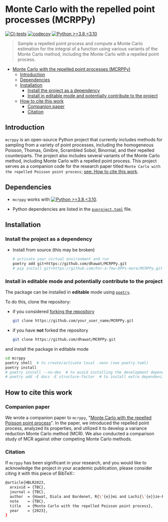 # Monte Carlo with the repelled point processes (MCRPPy)

[![CI-tests](https://github.com/dhawat/MCRPPy/actions/workflows/ci.yml/badge.svg)](https://github.com/dhawat/MCRPPy/actions/workflows/ci.yml)
[![codecov](https://codecov.io/gh/dhawat/MCRPPy/branch/main/graph/badge.svg?token=FUDADJLO2W)](https://codecov.io/gh/dhawat/MCRPPy)
[![Python >=3.8,<3.10](https://img.shields.io/badge/python->=3.7.1,<3.10-blue.svg)](https://www.python.org/downloads/release/python-371/)

> Sample a repelled point process and compute a Monte Carlo estimation for the integral of a function using various variants of the Monte Carlo method, including the Monte Carlo with a repelled point process.

- [Monte Carlo with the repelled point processes (MCRPPy)](#monte-carlo-with-the-repelled-point-processes-mcrppy)
  - [Introduction](#introduction)
  - [Dependencies](#dependencies)
  - [Installation](#installation)
    - [Install the project as a dependency](#install-the-project-as-a-dependency)
    - [Install in editable mode and potentially contribute to the project](#install-in-editable-mode-and-potentially-contribute-to-the-project)
  - [How to cite this work](#how-to-cite-this-work)
    - [Companion paper](#companion-paper)
    - [Citation](#citation)

## Introduction

`mcrppy` is an open-source Python project that currently includes methods for sampling from a variety of point processes, including the homogeneous Poisson, Thomas, Ginibre, Scrambled Sobol, Binomial, and their repelled counterparts. The project also includes several variants of the Monte Carlo method, including Monte Carlo with a repelled point process.
This project serves as a companion code for the research paper titled ``Monte Carlo with the repelled Poisson point process``; [see: How to cite this work](#how-to-cite-this-work).

## Dependencies

- `mcrppy` works with [![Python >=3.8,<3.10](https://img.shields.io/badge/python->=3.7.1,<3.10-blue.svg)](https://www.python.org/downloads/release/python-371/).

- Python dependencies are listed in the [`pyproject.toml`](./pyproject.toml) file.

## Installation

### Install the project as a dependency

- Install from source (this may be broken)

  ```bash
  # activate your virtual environment and run
  poetry add git+https://github.com/dhawat/MCRPPy.git
  # pip install git+https://github.com/For-a-few-DPPs-more/MCRPPy.git
  ```

### Install in editable mode and potentially contribute to the project

The package can be installed in **editable** mode using [`poetry`](https://python-poetry.org/).

To do this, clone the repository:

- if you considered [forking the repository](https://github.com/dhawat/MCRPPy/fork)

  ```bash
  git clone https://github.com/your_user_name/MCRPPy.git
  ```

- if you have **not** forked the repository

  ```bash
  git clone https://github.com/dhawat/MCRPPy.git
  ```

and install the package in editable mode

```bash
cd mcrppy
poetry shell  # to create/activate local .venv (see poetry.toml)
poetry install
# poetry install --no-dev  # to avoid installing the development dependencies
# poetry add -E docs -E structure-factor  # to install extra dependencies
```

## How to cite this work

### Companion paper

We wrote a companion paper to `mcrppy`, "[Monte Carlo with the repelled Poisson point process](TBC)". In the paper, we introduced the repelled point process, analyzed its properties, and utilized it to develop a variance reduction Monte Carlo method (MCR). We also conducted a comparison study of MCR against other competing Monte Carlo methods.

### Citation

If `mcrppy` has been significant in your research, and you would like to acknowledge the project in your academic publication, please consider citing it with this piece of BibTeX::

  ```bash
  @article{HBLR2023,
    arxivid = {TBC},
    journal = {TBC},
    author  = {Hawat, Diala and Bardenet, R{\'{e}}mi and Lachi{\`{e}}ze-Rey, Rapha{\"{e}}l},
    note    = {TBC},
    title   = {Monte Carlo with the repelled Poisson point process},
    year    = {2023},
  }
  ```
